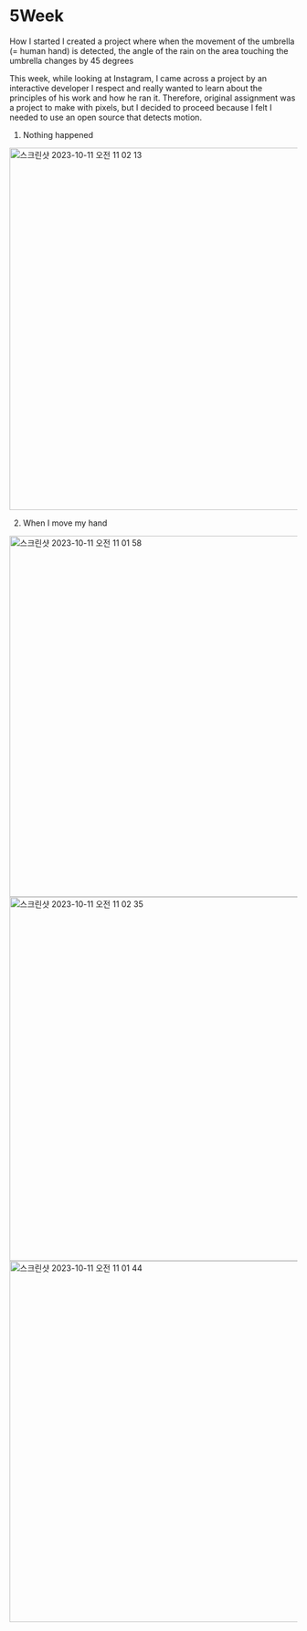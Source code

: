# 5Week

How I started
I created a project where when the movement of the umbrella (= human hand) is detected, the angle of the rain on the area touching the umbrella changes by 45 degrees

This week, while looking at Instagram, I came across a project by an interactive developer I respect and really wanted to learn about the principles of his work and how he ran it. Therefore, original assignment was a project to make with pixels, but I decided to proceed because I felt I needed to use an open source that detects motion.

1. Nothing happened
<img width="634" alt="스크린샷 2023-10-11 오전 11 02 13" src="https://github.com/idhyj/Hello-world/assets/145718308/5fdf8bd8-d975-4d35-acfd-4476c5293753">

2. When I move my hand
<img width="632" alt="스크린샷 2023-10-11 오전 11 01 58" src="https://github.com/idhyj/Hello-world/assets/145718308/2ad75dbc-b471-4cf9-a7cd-77e4325e7758">
<img width="637" alt="스크린샷 2023-10-11 오전 11 02 35" src="https://github.com/idhyj/Hello-world/assets/145718308/db8f4452-e164-4957-b240-cf35abcde60b">
<img width="632" alt="스크린샷 2023-10-11 오전 11 01 44" src="https://github.com/idhyj/Hello-world/assets/145718308/1e323451-7a6d-41bd-930c-c23d60b5a7c8">
